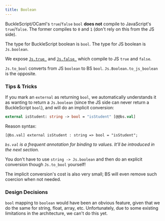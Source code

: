 ```yaml
---
title: Boolean
---
```


BuckleScript/OCaml's `true`/`false` `bool` **does not** compile to JavaScript's `true`/`false`. The former compiles to `0` and `1` (don't rely on this from the JS side).

The type for BuckleScript boolean is `bool`. The type for JS boolean is `Js.boolean`.

We expose [`Js.true_`](https://bucklescript.github.io/bucklescript/api/Js.html#VALtrue_) and [`Js.false_`](https://bucklescript.github.io/bucklescript/api/Js.html#VALfalse_) which compile to JS `true` and `false`.

`Js.to_bool` converts from JS `boolean` to BS `bool`. `Js.Boolean.to_js_boolean` is the opposite.

### Tips & Tricks

If you mark an `external` as returning `bool`, we automatically understands it as wanting to return a `Js.boolean` (since the JS side can never return a BuckleScript `bool`), and will do an implicit conversion:

```ocaml
external isStudent: string -> bool = "isStudent" [@@bs.val]
```

Reason syntax:

```reason
[@bs.val] external isStudent : string => bool = "isStudent";
```

_`bs.val` is a frequent annotation for binding to values. It'll be introduced in the next section._

You don't have to use `string -> Js.boolean` and then do an explicit conversion though `Js.to_bool` yourself!

The implicit conversion's cost is also very small; BS will even remove such coercion when not needed.

### Design Decisions

`bool` mapping to `boolean` would have been an obvious feature, given that we do the same for string, float, array, etc. Unfortunately, due to some existing limitations in the architecture, we can't do this yet.
